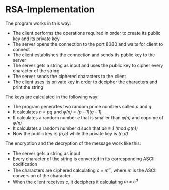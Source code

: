 # RSA-Implementation

The program works in this way:
- The client performs the operations required in order to create its public key and its private key
- The server opens the connection to the port 8080 and waits for client to connect
- The client establishes the connection and sends its public key to the server
- The server gets a string as input and uses the public key to cipher every character of the string
- The server sends the ciphered characters to the client
- The client uses its private key in order to decipher the characters and print the string

The keys are calculated in the following way:
- The program generates two random prime numbers called <i>p</i> and <i>q</i>
- It calculates <i>n = pq</i> and <i>φ(n) = (p - 1)(q - 1)</i>
- It calculates a random number <i>e</i> that is smaller than <i>φ(n)</i> and coprime of <i>φ(n)</i>
- It calculates a random number <i>d</i> such that <i>de ≡ 1 (mod φ(n))</i>
- Now the public key is <i>(n,e)</i> while the private key is <i>(n,d)</i>

The encryption and the decryption of the message work like this:
- The server gets a string as input
- Every character of the string is converted in its corresponding ASCII codification
- The characters are ciphered calculating <i>c = m<sup>e</sup></i>, where <i>m</i> is the ASCII conversion of the character
- When the client receives <i>c</i>, it deciphers it calculating <i>m = c<sup>d</sup></i>
